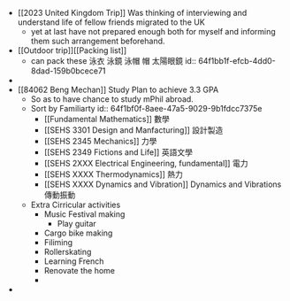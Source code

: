 - [[2023 United Kingdom Trip]] Was thinking of interviewing and understand life of fellow friends migrated to the UK
	- yet at last have not prepared enough both for myself and informing them such arrangement beforehand.
- [[Outdoor trip]][[Packing list]]
	- can pack these 泳衣 泳鏡 泳帽 帽 太陽眼鏡
	  id:: 64f1bb1f-efcb-4dd0-8dad-159b0bcece71
-
- [[84062 Beng Mechan]] Study Plan to achieve 3.3 GPA
	- So as to have chance to study mPhil abroad.
	- Sort by Familiarty
	  id:: 64f1bf0f-8aee-47a5-9029-9b1fdcc7375e
		- [[Fundamental Mathematics]] 數學
		- [[SEHS 3301 Design and Manfacturing]] 設計製造
		- [[SEHS 2345 Mechanics]] 力學
		- [[SEHS 2349 Fictions and Life]]   英語文學
		- [[SEHS 2XXX Electrical Engineering, fundamental]] 電力
		- [[SEHS XXXX Thermodynamics]]  熱力
		- [[SEHS XXXX Dynamics and Vibration]] Dynamics and Vibrations 傳動振動
	- Extra Cirricular activities
		- Music Festival making
			- Play guitar
		- Cargo bike making
		- Filiming
		- Rollerskating
		- Learning French
		- Renovate the home
		-
-